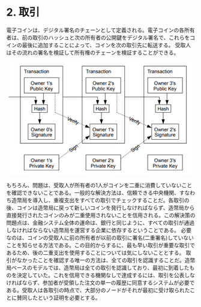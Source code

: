# 2. 取引

電子コインは、デジタル署名のチェーンとして定義される。電子コインの各所有者は、前の取引のハッシュと次の所有者の公開鍵をデジタル署名で、これらをコインの最後に追加することによって、コインを次の取引先に転送する。
受取人はその流れの署名を検証して所有権のチェーンを検証することができる。

![image](./images/fig2_1.png)

もちろん、問題は、受取人が所有者の1人がコインを二重に消費していないことを確認できないことである。一般的な解決方法は、信頼できる中央機関、すなわち造幣局を導入し、重複支出をすべての取引でチェックすることだ。各取引の後、コインは造幣局に戻って新しいコインを発行しなければならず、造幣局から直接発行されたコインのみが二重使用されないことを信用される。この解決策の問題点は、金融システム全体の運命は、銀行と同じように、すべての取引が通過しなければならない造幣局を運営する企業に依存するということである。
必要なのは、コインの受取人に前の所有者が以前の取引に署名(二重署名)していないことを知らせる方法である。この目的からするに、最も早い取引が重要な取引であるため、後の二重支出を使用することについては気にしないこととする。
取引がなかったことを確認する唯一の方法は、全ての取引を認識することだ。造幣局ベースのモデルでは、造幣局は全ての取引を認識しており、最初に到着したものを決定していた。これを信用できる機関なしで達成するには、取引を公表しなければならず、参加者が受領した注文の単一の履歴に同意するシステムが必要である。受取人は各取引の時点で、大部分のノードがそれが最初に受け取られたことに賛同したという証明を必要とする。